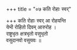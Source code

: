 +++
title = "०७ कति रोहाः स्वर्"

+++
कति रोहाः स्वर् आ रोहयन्ति  
येभी रोहितो दिवम् आरुरोह ।  
राष्ट्रभृतः क्षत्रभृतो वसुभृतो  
वसुदानवो वसुयवः ॥